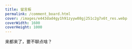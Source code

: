 ```yaml
---
title: 留言板
permalink: /comment_board.html
cover: /images/e443dad4gy1h91zyyw08gj251c2g7x6t_res.webp
coverWidth: 1600
coverHeight: 1000
---
```


来都来了，要不聊点啥？